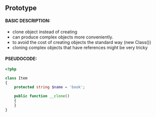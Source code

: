 ## Prototype

#### BASIC DESCRIPTION:
- clone object instead of creating
- can produce complex objects more conveniently.
- to avoid the cost of creating objects the standard way (new Class())
- cloning complex objects that have references might be very tricky

#### PSEUDOCODE:
```php
<?php

class Item
{
    protected string $name = 'book';

    public function __clone()
    {
    }
}

```
